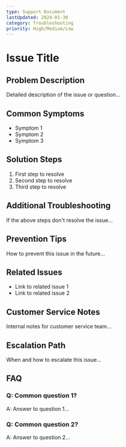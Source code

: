 ```yaml
---
type: Support Document
lastUpdated: 2024-01-30
category: Troubleshooting
priority: High/Medium/Low
---
```


# Issue Title

## Problem Description
Detailed description of the issue or question...

## Common Symptoms
- Symptom 1
- Symptom 2
- Symptom 3

## Solution Steps
1. First step to resolve
2. Second step to resolve
3. Third step to resolve

## Additional Troubleshooting
If the above steps don't resolve the issue...

## Prevention Tips
How to prevent this issue in the future...

## Related Issues
- Link to related issue 1
- Link to related issue 2

## Customer Service Notes
Internal notes for customer service team...

## Escalation Path
When and how to escalate this issue...

## FAQ
### Q: Common question 1?
A: Answer to question 1...

### Q: Common question 2?
A: Answer to question 2...
